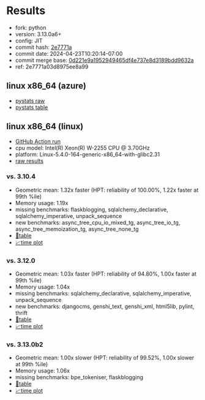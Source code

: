 # Results

- fork: python
- version: 3.13.0a6+
- config: JIT
- commit hash: [2e7771a](https://github.com/python/cpython/commit/2e7771a)
- commit date: 2024-04-23T10:20:14-07:00
- commit merge base: [0d221e9a1952949465df4e737e8d3189bdd9632a](https://github.com/python/cpython/commit/0d221e9a1952949465df4e737e8d3189bdd9632a)
- ref: 2e7771a03d8975ee8a99

## linux x86_64 (azure)

- [pystats raw](bm-20240423-azure-x86_64-python-2e7771a03d8975ee8a99-3.13.0a6%2B-2e7771a-pystats.json)
- [pystats table](bm-20240423-azure-x86_64-python-2e7771a03d8975ee8a99-3.13.0a6%2B-2e7771a-pystats.md)

## linux x86_64 (linux)

- [GitHub Action run](https://github.com/faster-cpython/benchmarking/actions/runs/8805734379)
- cpu model: Intel(R) Xeon(R) W-2255 CPU @ 3.70GHz
- platform: Linux-5.4.0-164-generic-x86_64-with-glibc2.31
- [raw results](bm-20240423-linux-x86_64-python-2e7771a03d8975ee8a99-3.13.0a6%2B-2e7771a.json)

### vs. 3.10.4

- Geometric mean: 1.32x faster (HPT: reliability of 100.00%, 1.22x faster at 99th %ile)
- Memory usage: 1.19x
- missing benchmarks: flaskblogging, sqlalchemy_declarative, sqlalchemy_imperative, unpack_sequence
- new benchmarks: async_tree_cpu_io_mixed_tg, async_tree_io_tg, async_tree_memoization_tg, async_tree_none_tg
- [📄table](bm-20240423-linux-x86_64-python-2e7771a03d8975ee8a99-3.13.0a6%2B-2e7771a-vs-3.10.4.md)
- [📈time plot](bm-20240423-linux-x86_64-python-2e7771a03d8975ee8a99-3.13.0a6%2B-2e7771a-vs-3.10.4.svg)

### vs. 3.12.0

- Geometric mean: 1.03x faster (HPT: reliability of 94.80%, 1.00x faster at 99th %ile)
- Memory usage: 1.04x
- missing benchmarks: sqlalchemy_declarative, sqlalchemy_imperative, unpack_sequence
- new benchmarks: djangocms, genshi_text, genshi_xml, html5lib, pylint, thrift
- [📄table](bm-20240423-linux-x86_64-python-2e7771a03d8975ee8a99-3.13.0a6%2B-2e7771a-vs-3.12.0.md)
- [📈time plot](bm-20240423-linux-x86_64-python-2e7771a03d8975ee8a99-3.13.0a6%2B-2e7771a-vs-3.12.0.svg)

### vs. 3.13.0b2

- Geometric mean: 1.00x slower (HPT: reliability of 99.52%, 1.00x slower at 99th %ile)
- Memory usage: 1.06x
- missing benchmarks: bpe_tokeniser, flaskblogging
- [📄table](bm-20240423-linux-x86_64-python-2e7771a03d8975ee8a99-3.13.0a6%2B-2e7771a-vs-3.13.0b2.md)
- [📈time plot](bm-20240423-linux-x86_64-python-2e7771a03d8975ee8a99-3.13.0a6%2B-2e7771a-vs-3.13.0b2.svg)

